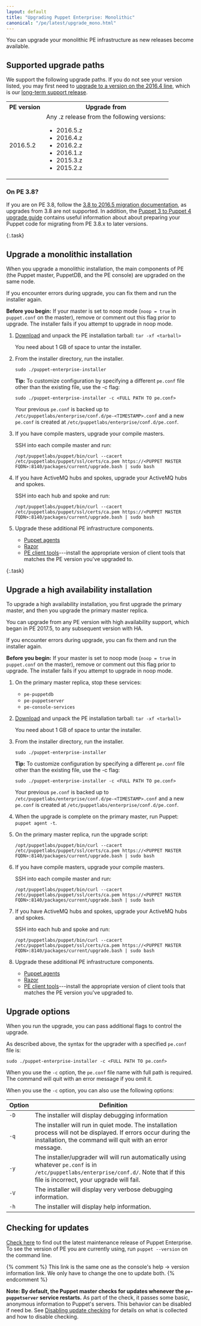 ```yaml
---
layout: default
title: "Upgrading Puppet Enterprise: Monolithic"
canonical: "/pe/latest/upgrade_mono.html"
---
```


You can upgrade your monolithic PE infrastructure as new releases become available.

## Supported upgrade paths

We support the following upgrade paths. If you do not see your version listed, you may first need to [upgrade to a  version on the 2016.4 line](/pe/2016.4/upgrade_mono.html), which is our [long-term support release](./overview_getting_support.html#puppet-enterprise-support-life-cycle).

   <table>
     <tr>
       <th>PE version</th>
       <th>Upgrade from</th>
     </tr>
     <tr>
      <td>2016.5.2</td>
        <td> Any .z release from the following versions:
        <ul>
         <li>2016.5.z</li>
         <li>2016.4.z</li>
         <li>2016.2.z</li>
         <li>2016.1.z</li>
         <li>2015.3.z</li>
         <li>2015.2.z</li>
        </ul>
       </td>
       </tr>
   </table>

### On PE 3.8?

   If you are on PE 3.8, follow the [3.8 to 2016.5 migration documentation](./migrate_monolithic.html), as upgrades from 3.8 are not supported. In addition, the [Puppet 3 to Puppet 4 upgrade guide](/upgrade/#your-guide-to-modernizing-your-infrastructure) contains useful information about about preparing your Puppet code for migrating from PE 3.8.x to later versions.


{:.task}
## Upgrade a monolithic installation

When you upgrade a monolithic installation, the main components of PE (the Puppet master, PuppetDB, and the PE console) are upgraded on the same node.

If you encounter errors during upgrade, you can fix them and run the installer again.

**Before you begin:** If your master is set to noop mode (`noop = true` in `puppet.conf` on the master), remove or comment out this flag prior to upgrade. The installer fails if you attempt to upgrade in noop mode.

1. [Download](./install_basic.html#downloading-puppet-enterprise) and unpack the PE installation tarball: `tar -xf <tarball>`

   You need about 1 GB of space to untar the installer.

2. From the installer directory, run the installer.

     ```
     sudo ./puppet-enterprise-installer
     ```

   **Tip:** To customize configuration by specifying a different `pe.conf` file other than the existing file, use the -c flag:

     ```
     sudo ./puppet-enterprise-installer -c <FULL PATH TO pe.conf>
     ```

     Your previous `pe.conf` is backed up to `/etc/puppetlabs/enterprise/conf.d/pe-<TIMESTAMP>.conf` and a new `pe.conf` is created at `/etc/puppetlabs/enterprise/conf.d/pe.conf`.

3. If you have compile masters, upgrade your compile masters.

   SSH into each compile master and run:

   ```
   /opt/puppetlabs/puppet/bin/curl --cacert /etc/puppetlabs/puppet/ssl/certs/ca.pem https://<PUPPET MASTER FQDN>:8140/packages/current/upgrade.bash | sudo bash
   ```

4. If you have ActiveMQ hubs and spokes, upgrade your ActiveMQ hubs and spokes.

   SSH into each hub and spoke and run:

   ```
   /opt/puppetlabs/puppet/bin/curl --cacert /etc/puppetlabs/puppet/ssl/certs/ca.pem https://<PUPPET MASTER FQDN>:8140/packages/current/upgrade.bash | sudo bash
   ```

5. Upgrade these additional PE infrastructure components.

   - [Puppet agents](./install_upgrading_agents.html)
   - [Razor](./razor_upgrade.html)
   - [PE client tools](./install_pe_client_tools.html#matching-client-tools-and-pe-versions)---install the appropriate version of client tools that matches the PE version you've upgraded to.



{:.task}
## Upgrade a high availability installation

To upgrade a high availability installation, you first upgrade the primary master, and then you upgrade the primary master replica.

You can upgrade from any PE version with high availability support, which began in PE 2017.5, to any subsequent version with HA.

If you encounter errors during upgrade, you can fix them and run the installer again.

**Before you begin:** If your master is set to noop mode (`noop = true` in `puppet.conf` on the master), remove or comment out this flag prior to upgrade. The installer fails if you attempt to upgrade in noop mode.

1. On the primary master replica, stop these services:

   * `pe-puppetdb`
   * `pe-puppetserver`
   * `pe-console-services`

2. [Download](./install_basic.html#downloading-puppet-enterprise) and unpack the PE installation tarball: `tar -xf <tarball>`

   You need about 1 GB of space to untar the installer.

3. From the installer directory, run the installer.

     ```
     sudo ./puppet-enterprise-installer
     ```

   **Tip:** To customize configuration by specifying a different `pe.conf` file other than the existing file, use the -c flag:

     ```
     sudo ./puppet-enterprise-installer -c <FULL PATH TO pe.conf>
     ```

     Your previous `pe.conf` is backed up to `/etc/puppetlabs/enterprise/conf.d/pe-<TIMESTAMP>.conf` and a new `pe.conf` is created at `/etc/puppetlabs/enterprise/conf.d/pe.conf`.

4. When the upgrade is complete on the primary master, run Puppet: `puppet agent -t`.

5. On the primary master replica, run the upgrade script:

     ```
     /opt/puppetlabs/puppet/bin/curl --cacert /etc/puppetlabs/puppet/ssl/certs/ca.pem https://<PUPPET MASTER FQDN>:8140/packages/current/upgrade.bash | sudo bash
     ```

6. If you have compile masters, upgrade your compile masters.

   SSH into each compile master and run:

   ```
   /opt/puppetlabs/puppet/bin/curl --cacert /etc/puppetlabs/puppet/ssl/certs/ca.pem https://<PUPPET MASTER FQDN>:8140/packages/current/upgrade.bash | sudo bash
   ```

7. If you have ActiveMQ hubs and spokes, upgrade your ActiveMQ hubs and spokes.

   SSH into each hub and spoke and run:

   ```
   /opt/puppetlabs/puppet/bin/curl --cacert /etc/puppetlabs/puppet/ssl/certs/ca.pem https://<PUPPET MASTER FQDN>:8140/packages/current/upgrade.bash | sudo bash
   ```

8. Upgrade these additional PE infrastructure components.

   - [Puppet agents](./install_upgrading_agents.html)
   - [Razor](./razor_upgrade.html)
   - [PE client tools](./install_pe_client_tools.html#matching-client-tools-and-pe-versions)---install the appropriate version of client tools that matches the PE version you've upgraded to.



## Upgrade options

When you run the upgrade, you can pass additional flags to control the upgrade.

As described above, the syntax for the upgrader with a specified `pe.conf` file is:

~~~
sudo ./puppet-enterprise-installer -c <FULL PATH TO pe.conf>
~~~

When you use the `-c` option, the `pe.conf` file name with full path is required. The command will quit with an error message if you omit it.

When you use the `-c` option, you can also use the following options:

Option          | Definition  |
----------------|---------------|
`-D` | The installer will display debugging information |
`-q` | The installer will run in quiet mode. The installation process will not be displayed. If errors occur during the installation, the command will quit with an error message. |
`-y` | The installer/upgrader will will run automatically using whatever `pe.conf` is in `/etc/puppetlabs/enterprise/conf.d/`. Note that if this file is incorrect, your upgrade will fail.
`-V` | The installer will display very verbose debugging information. |
`-h` | The installer will display help information.


## Checking for updates

[Check here][updateslink] to find out the latest maintenance release of Puppet Enterprise. To see the version of PE you are currently using, run `puppet --version` on the command line.

{% comment %} This link is the same one as the console's help -> version information link. We only have to change the one to update both. {% endcomment %}

[updateslink]: http://info.puppetlabs.com/download-pe.html

**Note: By default, the Puppet master checks for updates whenever the `pe-puppetserver` service restarts.** As part of the check, it passes some basic, anonymous information to Puppet's servers. This behavior can be disabled if need be. See [Disabling update checking](./config_puppetserver.html#disabling-update-checking) for details on what is collected and how to disable checking.



